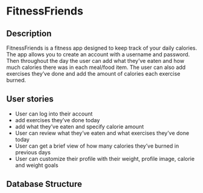 # FitnessFriends 

## Description

FitnessFriends is a fitness app designed to keep track of your daily calories. The app allows you to create an account with a username and password. Then throughout the day the user can add what they’ve eaten and how much calories there was in each meal/food item. The user can also add exercises they’ve done and add the amount of calories each exercise burned. 


## User stories
   * User can log into their account
   * add exercises they’ve done today
   * add what they’ve eaten and specify calorie amount
   * User can review what they’ve eaten and what exercises they’ve done today
   * User can get a brief view of how many calories they’ve burned in previous days
   * User can customize their profile with their weight, profile image, calorie and weight goals

## Database Structure
